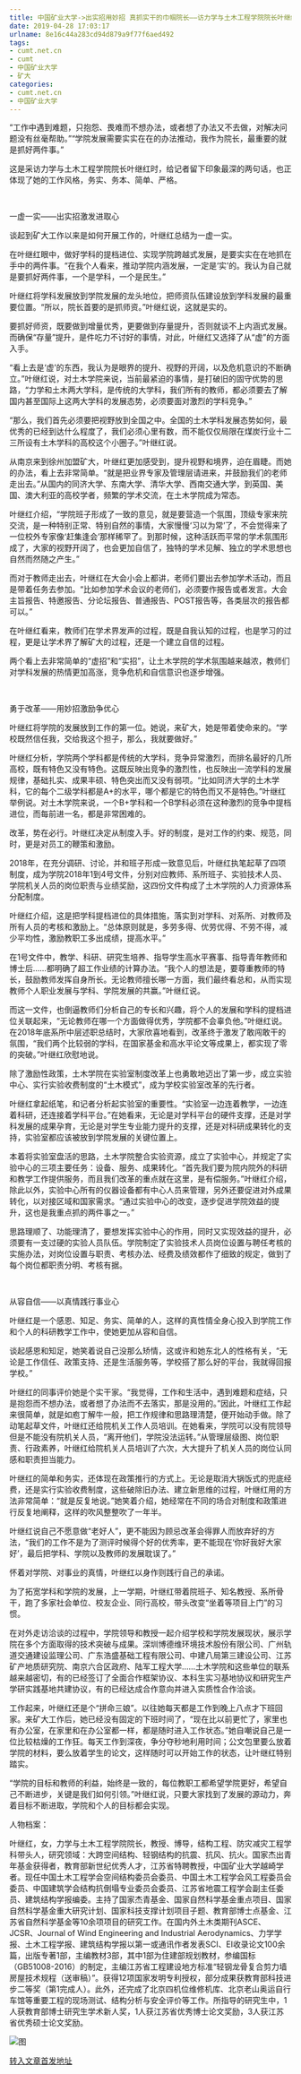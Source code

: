 ```yaml
---
title: 中国矿业大学->出实招用妙招 真抓实干的巾帼院长——访力学与土木工程学院院长叶继红 | cumt.net.cn
date: 2019-04-28 17:03:17
urlname: 8e16c44a283cd94d879a9f77f6aed492
tags: 
- cumt.net.cn
- cumt
- 中国矿业大学
- 矿大
categories:
- cumt.net.cn
- 中国矿业大学
---
```


“工作中遇到难题，只抱怨、畏难而不想办法，或者想了办法又不去做，对解决问题没有丝毫帮助。”“学院发展需要实实在在的办法推动，我作为院长，最重要的就是抓好两件事。”

这是采访力学与土木工程学院院长叶继红时，给记者留下印象最深的两句话，也正体现了她的工作风格，务实、务本、简单、严格。

  

一虚一实——出实招激发进取心

谈起到矿大工作以来是如何开展工作的，叶继红总结为一虚一实。

在叶继红眼中，做好学科的提档进位、实现学院跨越式发展，是要实实在在地抓在手中的两件事。“在我个人看来，推动学院内涵发展，一定是‘实’的。我认为自己就是要抓好两件事，一个是学科，一个是民生。”

叶继红将学科发展放到学院发展的龙头地位，把师资队伍建设放到学科发展的最重要位置。“所以，院长首要的是抓师资。”叶继红说，这就是实的。

要抓好师资，既要做到增量优秀，更要做到存量提升，否则就谈不上内涵式发展。而确保“存量”提升，是件吃力不讨好的事情，对此，叶继红又选择了从“虚”的方面入手。

“看上去是‘虚’的东西，我认为是眼界的提升、视野的开阔，以及危机意识的不断确立。”叶继红说，对土木学院来说，当前最紧迫的事情，是打破旧的固守优势的思路，“力学和土木两大学科，是传统的大学科，我们所有的教师，都必须要去了解国内甚至国际上这两大学科的发展态势，必须要面对激烈的学科竞争。”

“那么，我们首先必须要把视野放到全国之中。全国的土木学科发展态势如何，最优秀的已经到达什么程度了，我们必须心里有数，而不能仅仅局限在煤炭行业十二三所设有土木学科的高校这个小圈子。”叶继红说。

从南京来到徐州加盟矿大，叶继红更加感受到，提升视野和境界，迫在眉睫。而她的办法，看上去非常简单。“就是把业界专家及管理层请进来，并鼓励我们的老师走出去。”从国内的同济大学、东南大学、清华大学、西南交通大学，到英国、美国、澳大利亚的高校学者，频繁的学术交流，在土木学院成为常态。

叶继红介绍，“学院班子形成了一致的意见，就是要营造一个氛围，顶级专家来院交流，是一种特别正常、特别自然的事情，大家慢慢‘习以为常’了，不会觉得来了一位校外专家像‘赶集逢会’那样稀罕了。到那时候，这种活跃而平常的学术氛围形成了，大家的视野开阔了，也会更加自信了，独特的学术见解、独立的学术思想也自然而然随之产生。”

而对于教师走出去，叶继红在大会小会上都讲，老师们要出去参加学术活动，而且是带着任务去参加。“比如参加学术会议的老师们，必须要作报告或者发言。大会主旨报告、特邀报告、分论坛报告、普通报告、POST报告等，各类层次的报告都可以。”

在叶继红看来，教师们在学术界发声的过程，既是自我认知的过程，也是学习的过程，更是让学术界了解矿大的过程，还是一个建立自信的过程。

两个看上去非常简单的“虚招”和“实招”，让土木学院的学术氛围越来越浓，教师们对学科发展的热情更加高涨，竞争危机和自信意识也逐步增强。

  

勇于改革——用妙招激励争优心

叶继红将学院的发展放到工作的第一位。她说，来矿大，她是带着使命来的。“学校既然信任我，交给我这个担子，那么，我就要做好。”

叶继红分析，学院两个学科都是传统的大学科，竞争异常激烈，而排名最好的几所高校，既有特色又没有特色。这既反映出竞争的激烈性，也反映出一流学科的发展规律，基础扎实、成果丰硕、特色突出而又没有弱项。“比如同济大学的土木学科，它的每个二级学科都是A+的水平，哪个都是它的特色而又不是特色。”叶继红举例说。对土木学院来说，一个B+学科和一个B学科必须在这种激烈的竞争中提档进位，而每前进一名，都是非常困难的。

改革，势在必行。叶继红决定从制度入手。好的制度，是对工作的约束、规范，同时，更是对员工的鞭策和激励。

2018年，在充分调研、讨论，并和班子形成一致意见后，叶继红执笔起草了四项制度，成为学院2018年1到4号文件，分别对应教师、系所班子、实验技术人员、学院机关人员的岗位职责与业绩奖励，这四份文件构成了土木学院的人力资源体系分配制度。

叶继红介绍，这是把学科提档进位的具体措施，落实到对学科、对系所、对教师及所有人员的考核和激励上。“总体原则就是，多劳多得、优劳优得、不劳不得，减少平均性，激励教职工多出成绩，提高水平。”

在1号文件中，教学、科研、研究生培养、指导学生高水平赛事、指导青年教师和博士后……都明确了超工作业绩的计算办法。“我个人的想法是，要尊重教师的特长，鼓励教师发挥自身所长。无论教师擅长哪一方面，我们最终看总和，从而实现教师个人职业发展与学科、学院发展的共赢。”叶继红说。

而这一文件，也倒逼教师们分析自己的专长和兴趣，将个人的发展和学科的提档进位关联起来，“无论教师在哪一个方面做得优秀，学院都不会辜负他。”叶继红说。在2018年底系所中层述职总结时，大家欣喜地看到，改革终于激发了敢闯敢干的氛围，“我们两个比较弱的学科，在国家基金和高水平论文等成果上，都实现了零的突破。”叶继红欣慰地说。

除了激励性政策，土木学院在实验室制度改革上也勇敢地迈出了第一步，成立实验中心、实行实验收费制度的“土木模式”，成为学校实验室改革的先行者。

叶继红拿起纸笔，和记者分析起实验室的重要性。“实验室一边连着教学，一边连着科研，还连接着学科平台。”在她看来，无论是对学科平台的硬件支撑，还是对学科发展的成果孕育，无论是对学生专业能力提升的支撑，还是对科研成果转化的支持，实验室都应该被放到学院发展的关键位置上。

本着将实验室盘活的思路，土木学院整合实验资源，成立了实验中心，并规定了实验中心的三项主要任务：设备、服务、成果转化。“首先我们要为院内院外的科研和教学工作提供服务，而且我们改革的重点就在这里，是有偿服务。”叶继红介绍，除此以外，实验中心所有的仪器设备都有中心人员来管理，另外还要促进对外成果转化，以对接区域和国家需求。“通过实验中心的改变，逐步促进学院效益的提升，这也是我重点抓的两件事之一。”

思路理顺了、功能理清了，要想发挥实验中心的作用，同时又实现效益的提升，必须要有一支过硬的实验人员队伍。学院制定了实验技术人员岗位设置与聘任考核的实施办法，对岗位设置与职责、考核办法、经费及绩效都作了细致的规定，做到了每个岗位都职责分明、考核有据。

  

从容自信——以真情践行事业心

叶继红是一个感恩、知足、务实、简单的人，这样的真性情全身心投入到学院工作和个人的科研教学工作中，使她更加从容和自信。

谈起感恩和知足，她笑着说自己没那么矫情，这或许和她东北人的性格有关，“无论是工作信任、政策支持、还是生活服务等，学校搭了那么好的平台，我就得回报学校。”

叶继红的同事评价她是个实干家。“我觉得，工作和生活中，遇到难题和症结，只是抱怨而不想办法，或者想了办法而不去落实，那是没用的。”因此，叶继红工作起来很简单，就是如庖丁解牛一般，把工作规律和思路理清楚，便开始动手做。除了动笔起草文件，叶继红还给院机关工作人员培训。在她看来，学院可以没有院领导但是不能没有院机关人员，“离开他们，学院没法运转。”从管理层级图、岗位职责、行政素养，叶继红给院机关人员培训了六次，大大提升了机关人员的岗位认同感和职责担当能力。

叶继红的简单和务实，还体现在政策推行的方式上。无论是取消大锅饭式的兜底经费，还是实行实验收费制度，这些破除旧办法、建立新思维的过程，叶继红用的方法非常简单：“就是反复地说。”她笑着介绍，她经常在不同的场合对制度和政策进行反复地阐释，这样的吹风整整吹了一年半。

叶继红说自己不愿意做“老好人”，更不能因为顾忌改革会得罪人而放弃好的方法，“我们的工作不是为了测评时候得个好的优秀率，更不能现在‘你好我好大家好’，最后把学科、学院以及教师的发展耽误了。”

怀着对学院、对事业的真情，叶继红以身作则践行自己的承诺。

为了拓宽学科和学院的发展，上一学期，叶继红带着院班子、知名教授、系所骨干，跑了多家社会单位、校友企业、同行高校，带头改变“坐着等项目上门”的习惯。

在对外走访洽谈的过程中，学院领导和教授一起介绍学校和学院发展现状，展示学院在多个方面取得的技术突破与成果。深圳博德维环境技术股份有限公司、广州轨道交通建设监理公司、广东浩盛基础工程有限公司、中建八局第三建设公司、江苏矿产地质研究院、南京六合区政府、陆军工程大学……土木学院和这些单位的联系越来越密切，有的已经签订了全面合作框架协议、本科生实习基地协议和研究生产学研实践基地共建协议，有的已经达成合作意向并进入实质性合作洽谈。

工作起来，叶继红还是个“拼命三娘”。以往她每天都是工作到晚上八点才下班回家。来矿大工作后，她已经没有固定的下班时间了，“现在比以前更忙了，家里也有办公室，在家里和在办公室都一样，都是随时进入工作状态。”她自嘲说自己是一位比较枯燥的工作狂。每天工作到深夜，争分夺秒地利用时间；公文包里要么放着学院的材料，要么放着学生的论文，这样随时可以开始工作的状态，让叶继红特别踏实。

“学院的目标和教师的利益，始终是一致的，每位教职工都希望学院更好，希望自己不断进步，关键是我们如何引领。”叶继红说，只要大家找到了发展的源动力，奔着目标不断进取，学院和个人的目标都会实现。

人物档案：

叶继红，女，力学与土木工程学院院长，教授、博导，结构工程、防灾减灾工程学科带头人，研究领域：大跨空间结构、轻钢结构的抗震、抗风、抗火。国家杰出青年基金获得者，教育部新世纪优秀人才，江苏省特聘教授，中国矿业大学越崎学者。现任中国土木工程学会空间结构委员会委员、中国土木工程学会风工程委员会委员、中国建筑学会结构抗倒塌专业委员会委员、江苏省地震工程学会副主任委员、建筑结构学报编委。主持了国家杰青基金、国家自然科学基金重点项目、国家自然科学基金重大研究计划、国家科技支撑计划项目子题、教育部博士点基金、江苏省自然科学基金等10余项项目的研究工作。在国内外土木类期刊ASCE、JCSR、Journal of Wind Engineering and Industrial Aerodynamics、力学学报、土木工程学报、建筑结构学报以第一或通讯作者发表SCI、EI收录论文100余篇，出版专著1部，主编教材3部，其中1部为住建部规划教材，参编国标（GB51008-2016）的制定，主编江苏省工程建设地方标准“轻钢龙骨复合剪力墙房屋技术规程（送审稿）”。获得12项国家发明专利授权，部分成果获教育部科技进步二等奖（第1完成人）。此外，还完成了北京四机位维修机库、北京老山奥运自行车馆等重要工程的现场测试、结构分析与安全评价等工作。所指导的研究生中，1人获教育部博士研究生学术新人奖，1人获江苏省优秀博士论文奖励，3人获江苏省优秀硕士论文奖励。

![图](http://xwzx.cumt.edu.cn/_upload/article/images/9c/65/a6f54db1482d854ce3d90d260ac5/5ee04990-aeab-4c62-917c-9c916bf3203d.jpg)

[转入文章首发地址](http://xwzx.cumt.edu.cn/f0/d5/c521a520405/page.htm)